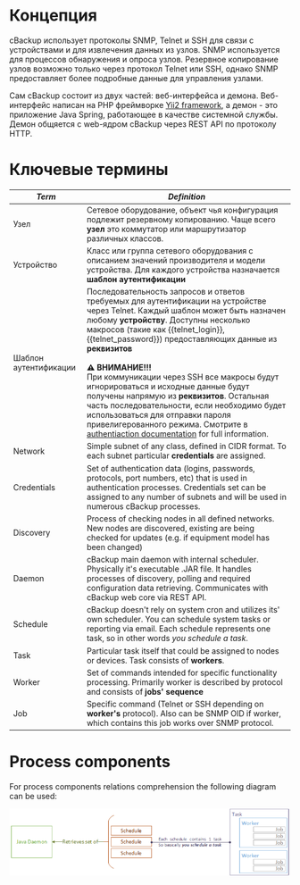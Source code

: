 # Концепция

cBackup использует протоколы SNMP, Telnet и SSH для связи с устройствами и для извлечения данных из узлов. SNMP используется для процессов обнаружения и опроса узлов. Резервное копирование узлов возможно только через протокол Telnet или SSH, однако SNMP предоставляет более подробные данные для управления узлами.

Сам cBackup состоит из двух частей: веб-интерфейса и демона. Веб-интерфейс написан на PHP фреймворке [Yii2 framework](http://www.yiiframework.com), а демон - это приложение Java Spring, работающее в качестве системной службы. Демон общяется с web-ядром cBackup через REST API по протоколу HTTP.

# Ключевые термины

<div id="teminology-table"></div>

_Term_ | _Definition_
------------ | -------------
Узел | Сетевое оборудование, объект чья конфигурация подлежит резервному копированию. Чаще всего **узел** это коммутатор или маршрутизатор различных классов.
Устройство | Класс или группа сетевого оборудования с описанием значений производителя и модели устройства. Для каждого устройства назначается **шаблон аутентификации**
Шаблон аутентификации | Последовательность запросов и ответов требуемых для аутентификации на устройстве через Telnet. Каждый шаблон может быть назначен любому **устройству**. Доступны несколько макросов (такие как {{telnet_login}}, {{telnet_password}}) предоставляющих данные из **реквизитов**<br><br><div class="warning">**⚠ ВНИМАНИЕ!!!** <br>При коммуникации через SSH все макросы будут игнорироваться и исходные данные будут получены напрямую из **реквизитов**. Остальная часть последовательности, если необходимо будет использоваться для отправки пароля привелигерованного режима. Смотрите в [authentiaction documentation](../administrators-guide/authentication) for full information.</div>
Network | Simple subnet of any class, defined in CIDR format. To each subnet particular **credentials** are assigned. 
Credentials | Set of authentication data (logins, passwords, protocols, port numbers, etc) that is used in authentication processes. Credentials set can be assigned to any number of subnets and will be used in numerous cBackup processes.
Discovery | Process of checking nodes in all defined networks. New nodes are discovered, existing are being checked for updates (e.g. if equipment model has been changed) 
Daemon | cBackup main daemon with internal scheduler. Physically it's executable .JAR file. It handles processes of discovery, polling and required configuration data retrieving. Communicates with cBackup web core via REST API.
Schedule | cBackup doesn't rely on system cron and utilizes its' own scheduler. You can schedule system tasks or reporting via email. Each schedule represents one task, so in other words _you schedule a task_.
Task | Particular task itself that could be assigned to nodes or devices. Task consists of **workers**.
Worker | Set of commands intended for specific functionality processing. Primarily worker is described by protocol and consists of **jobs' sequence**
Job | Specific command (Telnet or SSH depending on **worker's** protocol). Also can be SNMP OID if worker, which contains this job works over SNMP protocol. 

# Process components

For process components relations comprehension the following diagram can be used:

![Process elements relations](../assets/processes1.png)
